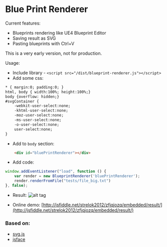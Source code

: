 # Blue Print Renderer

Current features:

 * Blueprints rendering like UE4 Blueprint Editor
 * Saving result as SVG
 * Pasting blueprints with Ctrl+V

This is a very early version, not for production.

Usage:
* Include library - `<script src="/dist/blueprint-renderer.js"></script>`
* Add some css:
```html
* { margin:0; padding:0; }
html, body { width:100%; height:100%;}
body {overflow: hidden;}
#svgContainer {
	-webkit-user-select:none;
	-khtml-user-select:none;
	-moz-user-select:none;
	-ms-user-select:none;
	-o-user-select:none;
	user-select:none;
}
```
* Add to `body` section:
```html
	<div id="bluePrintRenderer"></div>
```
* Add code:

```javascript
window.addEventListener("load", function () {
	var render = new BlueprintRenderer('bluePrintRenderer');
	render.renderFromFile("tests/file_big.txt")
}, false);
```
* Result:
![alt tag](https://raw.githubusercontent.com/strelok2012/BluePrintRenderer/master/demo/screen.png)

* Online demo:
[http://jsfiddle.net/strelok2012/zfjqjozq/embedded/result/](http://jsfiddle.net/strelok2012/zfjqjozq/embedded/result/)

### Based on:

 * [svg.js](https://github.com/wout/svg.js)
 * [jsface](https://github.com/tnhu/jsface)
